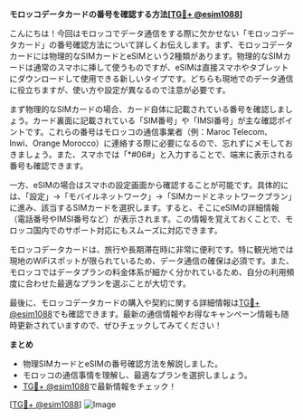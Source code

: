 **モロッコデータカードの番号を確認する方法[[TG💪+ @esim1088](https://t.me/s/esim1088)]**

こんにちは！今回はモロッコでデータ通信をする際に欠かせない「モロッコデータカード」の番号確認方法について詳しくお伝えします。まず、モロッコデータカードには物理的なSIMカードとeSIMという2種類があります。物理的なSIMカードは通常のスマホに挿して使うものですが、eSIMは直接スマホやタブレットにダウンロードして使用できる新しいタイプです。どちらも現地でのデータ通信に役立ちますが、使い方や設定が異なるので注意が必要です。

まず物理的なSIMカードの場合、カード自体に記載されている番号を確認しましょう。カード裏面に記載されている「SIM番号」や「IMSI番号」が主な確認ポイントです。これらの番号はモロッコの通信事業者（例：Maroc Telecom、Inwi、Orange Morocco）に連絡する際に必要になるので、忘れずにメモしておきましょう。また、スマホでは「*#06#」と入力することで、端末に表示される番号も確認できます。

一方、eSIMの場合はスマホの設定画面から確認することが可能です。具体的には、「設定」→「モバイルネットワーク」→「SIMカードとネットワークプラン」に進み、該当するSIMカードを選択します。すると、そこにeSIMの詳細情報（電話番号やIMSI番号など）が表示されます。この情報を覚えておくことで、モロッコ国内でのサポート対応にもスムーズに対応できます。

モロッコデータカードは、旅行や長期滞在時に非常に便利です。特に観光地では現地のWiFiスポットが限られているため、データ通信の確保は必須です。また、モロッコではデータプランの料金体系が細かく分かれているため、自分の利用頻度に合わせた最適なプランを選ぶことが大切です。

最後に、モロッコデータカードの購入や契約に関する詳細情報は[TG💪+ @esim1088](https://t.me/s/esim1088)でも確認できます。最新の通信情報やお得なキャンペーン情報も随時更新されていますので、ぜひチェックしてみてください！

**まとめ**
- 物理SIMカードとeSIMの番号確認方法を解説しました。
- モロッコの通信事情を理解し、最適なプランを選択しましょう。
- [TG💪+ @esim1088](https://t.me/s/esim1088)で最新情報をチェック！

[[TG💪+ @esim1088](https://t.me/s/esim1088)] ![Image](https://i.postimg.cc/Y0z9fWf4/image.png)